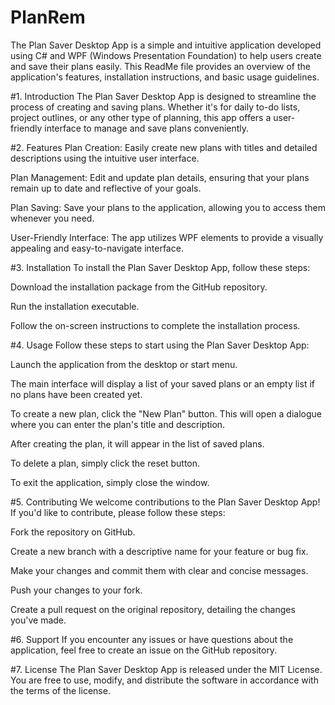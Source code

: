 # PlanRem

The Plan Saver Desktop App is a simple and intuitive application developed using C# and WPF (Windows Presentation Foundation) to help users create and save their plans easily. This ReadMe file provides an overview of the application's features, installation instructions, and basic usage guidelines.


#1. Introduction
The Plan Saver Desktop App is designed to streamline the process of creating and saving plans. Whether it's for daily to-do lists, project outlines, or any other type of planning, this app offers a user-friendly interface to manage and save plans conveniently.

#2. Features
Plan Creation: Easily create new plans with titles and detailed descriptions using the intuitive user interface.

Plan Management: Edit and update plan details, ensuring that your plans remain up to date and reflective of your goals.

Plan Saving: Save your plans to the application, allowing you to access them whenever you need.

User-Friendly Interface: The app utilizes WPF elements to provide a visually appealing and easy-to-navigate interface.

#3. Installation
To install the Plan Saver Desktop App, follow these steps:

Download the installation package from the GitHub repository.

Run the installation executable.

Follow the on-screen instructions to complete the installation process.

#4. Usage
Follow these steps to start using the Plan Saver Desktop App:

Launch the application from the desktop or start menu.

The main interface will display a list of your saved plans or an empty list if no plans have been created yet.

To create a new plan, click the "New Plan" button. This will open a dialogue where you can enter the plan's title and description.

After creating the plan, it will appear in the list of saved plans.

To delete a plan, simply click the reset button.

To exit the application, simply close the window.

#5. Contributing
We welcome contributions to the Plan Saver Desktop App! If you'd like to contribute, please follow these steps:

Fork the repository on GitHub.

Create a new branch with a descriptive name for your feature or bug fix.

Make your changes and commit them with clear and concise messages.

Push your changes to your fork.

Create a pull request on the original repository, detailing the changes you've made.

#6. Support
If you encounter any issues or have questions about the application, feel free to create an issue on the GitHub repository.

#7. License
The Plan Saver Desktop App is released under the MIT License. You are free to use, modify, and distribute the software in accordance with the terms of the license.

